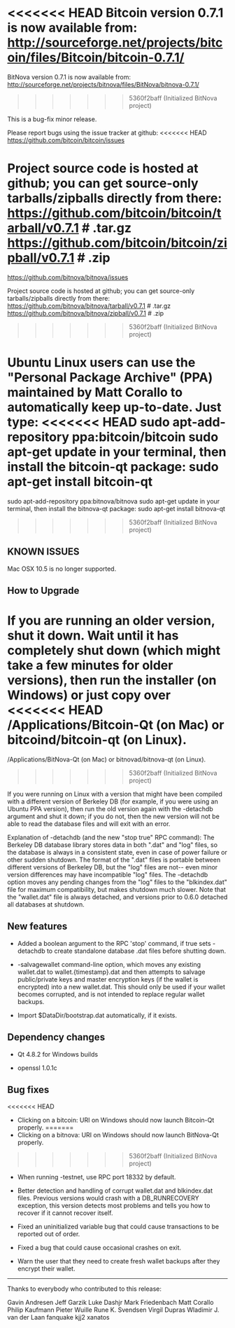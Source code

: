 <<<<<<< HEAD
Bitcoin version 0.7.1 is now available from:
  http://sourceforge.net/projects/bitcoin/files/Bitcoin/bitcoin-0.7.1/
=======
BitNova version 0.7.1 is now available from:
  http://sourceforge.net/projects/bitnova/files/BitNova/bitnova-0.7.1/
>>>>>>> 5360f2baff (Initialized BitNova project)

This is a bug-fix minor release.

Please report bugs using the issue tracker at github:
<<<<<<< HEAD
  https://github.com/bitcoin/bitcoin/issues

Project source code is hosted at github; you can get
source-only tarballs/zipballs directly from there:
  https://github.com/bitcoin/bitcoin/tarball/v0.7.1  # .tar.gz
  https://github.com/bitcoin/bitcoin/zipball/v0.7.1  # .zip
=======
  https://github.com/bitnova/bitnova/issues

Project source code is hosted at github; you can get
source-only tarballs/zipballs directly from there:
  https://github.com/bitnova/bitnova/tarball/v0.7.1  # .tar.gz
  https://github.com/bitnova/bitnova/zipball/v0.7.1  # .zip
>>>>>>> 5360f2baff (Initialized BitNova project)

Ubuntu Linux users can use the "Personal Package Archive" (PPA)
maintained by Matt Corallo to automatically keep 
up-to-date.  Just type:
<<<<<<< HEAD
  sudo apt-add-repository ppa:bitcoin/bitcoin
  sudo apt-get update
in your terminal, then install the bitcoin-qt package:
  sudo apt-get install bitcoin-qt
=======
  sudo apt-add-repository ppa:bitnova/bitnova
  sudo apt-get update
in your terminal, then install the bitnova-qt package:
  sudo apt-get install bitnova-qt
>>>>>>> 5360f2baff (Initialized BitNova project)

KNOWN ISSUES
------------

Mac OSX 10.5 is no longer supported.

How to Upgrade
--------------

If you are running an older version, shut it down. Wait
until it has completely shut down (which might take a few minutes for older
versions), then run the installer (on Windows) or just copy over
<<<<<<< HEAD
/Applications/Bitcoin-Qt (on Mac) or bitcoind/bitcoin-qt (on Linux).
=======
/Applications/BitNova-Qt (on Mac) or bitnovad/bitnova-qt (on Linux).
>>>>>>> 5360f2baff (Initialized BitNova project)

If you were running on Linux with a version that might have been compiled
with a different version of Berkeley DB (for example, if you were using an
Ubuntu PPA version), then run the old version again with the -detachdb
argument and shut it down; if you do not, then the new version will not
be able to read the database files and will exit with an error.

Explanation of -detachdb (and the new "stop true" RPC command):
The Berkeley DB database library stores data in both ".dat" and
"log" files, so the database is always in a consistent state,
even in case of power failure or other sudden shutdown. The
format of the ".dat" files is portable between different
versions of Berkeley DB, but the "log" files are not-- even minor
version differences may have incompatible "log" files. The
-detachdb option moves any pending changes from the "log" files
to the "blkindex.dat" file for maximum compatibility, but makes
shutdown much slower. Note that the "wallet.dat" file is always
detached, and versions prior to 0.6.0 detached all databases
at shutdown.

New features
------------

* Added a boolean argument to the RPC 'stop' command, if true sets
  -detachdb to create standalone database .dat files before shutting down.

* -salvagewallet command-line option, which moves any existing wallet.dat
  to wallet.{timestamp}.dat and then attempts to salvage public/private
  keys and master encryption keys (if the wallet is encrypted) into
  a new wallet.dat. This should only be used if your wallet becomes
  corrupted, and is not intended to replace regular wallet backups.

* Import $DataDir/bootstrap.dat automatically, if it exists.

Dependency changes
------------------

* Qt 4.8.2 for Windows builds

* openssl 1.0.1c

Bug fixes
---------

<<<<<<< HEAD
* Clicking on a bitcoin: URI on Windows should now launch Bitcoin-Qt properly.
=======
* Clicking on a bitnova: URI on Windows should now launch BitNova-Qt properly.
>>>>>>> 5360f2baff (Initialized BitNova project)

* When running -testnet, use RPC port 18332 by default.

* Better detection and handling of corrupt wallet.dat and blkindex.dat files.
  Previous versions would crash with a DB_RUNRECOVERY exception, this
  version detects most problems and tells you how to recover if it
  cannot recover itself.

* Fixed an uninitialized variable bug that could cause transactions to
  be reported out of order.

* Fixed a bug that could cause occasional crashes on exit.

* Warn the user that they need to create fresh wallet backups after they
  encrypt their wallet.

----------------------------------------------------
Thanks to everybody who contributed to this release:

Gavin Andresen
Jeff Garzik
Luke Dashjr
Mark Friedenbach
Matt Corallo
Philip Kaufmann
Pieter Wuille
Rune K. Svendsen
Virgil Dupras
Wladimir J. van der Laan
fanquake
kjj2
xanatos
